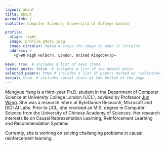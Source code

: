 ```yaml
---
layout: about
title: about
permalink: /
subtitle: Computer Science, University of College London

profile:
  align: right
  image: profile_photo.jpeg
  image_circular: false # crops the image to make it circular
  address: >
    <p>90 High Holborn, London, United Kingdom</p>

news: true  # includes a list of news items
latest_posts: false  # includes a list of the newest posts
selected_papers: true # includes a list of papers marked as "selected={true}"
social: true  # includes social icons at the bottom of the page
---
```


Mengyue Yang is a third-year Ph.D. student in the Department of Computer Science at University College London (UCL), advised by Professor [Jun Wang](http://www0.cs.ucl.ac.uk/staff/jun.wang/). She was a research intern at ByteDance Research, Microsoft and DIDI AI Labs. Prior to UCL, she received an M.S. degree in Computer Science from the University of Chinese Academy of Sciences. Her research interests lie on Causal Representation Learning, Reinforcement Learning and Recommendation Systems. 

Currently, she is working on solving challenging problems in causal reinforcement learning.


